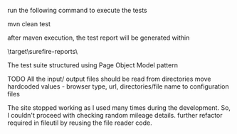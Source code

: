 run the following command to execute the tests 

mvn clean test

after maven execution, the test report will be generated within

\target\surefire-reports\

The test suite structured using Page Object Model pattern

TODO
All the input/ output files should be read from directories 
move hardcoded values - browser type, url, directories/file name to configuration files

The site stopped working as I used many times during the development. So, I couldn't proceed with checking random mileage details.
further refactor required in fileutil by reusing the file reader code.
